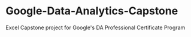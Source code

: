 # Google-Data-Analytics-Capstone
Excel Capstone project for Google's DA Professional Certificate Program
